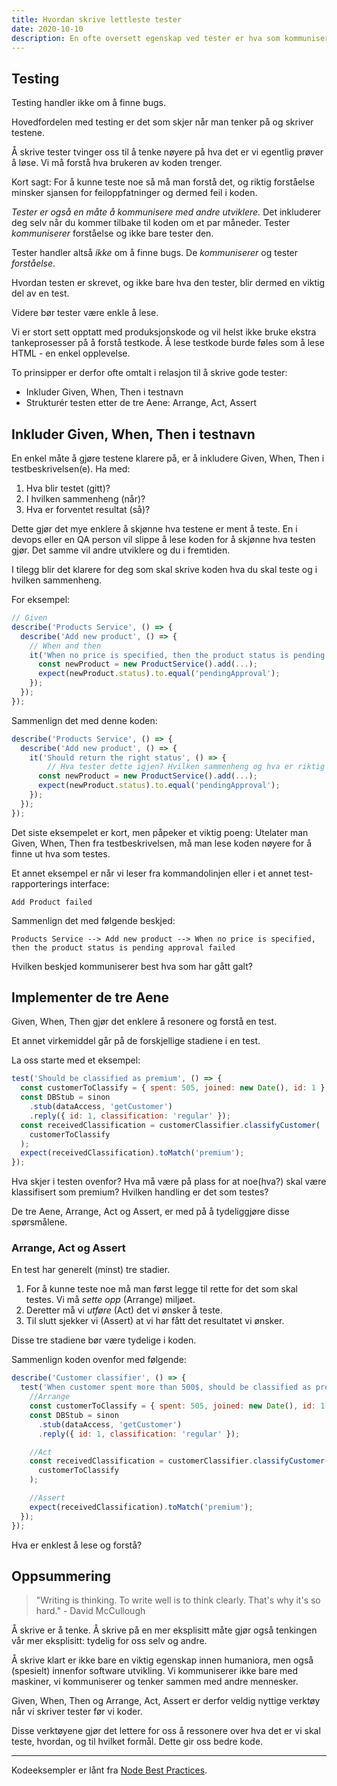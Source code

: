 ```yaml
---
title: Hvordan skrive lettleste tester
date: 2020-10-10
description: En ofte oversett egenskap ved tester er hva som kommuniseres til andre. Her er noen tips til å gjøre det på en god måte.
---
```


## Testing

Testing handler ikke om å finne bugs.

Hovedfordelen med testing er det som skjer når man tenker på og skriver testene.

Å skrive tester tvinger oss til å tenke nøyere på hva det er vi egentlig prøver å løse. Vi må forstå hva brukeren av koden trenger.

Kort sagt: For å kunne teste noe så må man forstå det, og riktig forståelse minsker sjansen for feiloppfatninger og dermed feil i koden.

_Tester er også en måte å kommunisere med andre utviklere._ Det inkluderer deg selv når du kommer tilbake til koden om et par måneder. Tester _kommuniserer_ forståelse og ikke bare tester den.

Tester handler altså _ikke_ om å finne bugs. De _kommuniserer_ og tester _forståelse_.

Hvordan testen er skrevet, og ikke bare hva den tester, blir dermed en viktig del av en test.

Videre bør tester være enkle å lese.

Vi er stort sett opptatt med produksjonskode og vil helst ikke bruke ekstra tankeprosesser på å forstå testkode. Å lese testkode burde føles som å lese HTML - en enkel opplevelse.

To prinsipper er derfor ofte omtalt i relasjon til å skrive gode tester:

- Inkluder Given, When, Then i testnavn
- Strukturér testen etter de tre Aene: Arrange, Act, Assert

## Inkluder Given, When, Then i testnavn

En enkel måte å gjøre testene klarere på, er å inkludere Given, When, Then i testbeskrivelsen(e).
Ha med:

1. Hva blir testet (gitt)?
2. I hvilken sammenheng (når)?
3. Hva er forventet resultat (så)?

Dette gjør det mye enklere å skjønne hva testene er ment å teste. En i devops eller en QA person vil slippe å lese koden for å skjønne hva testen gjør. Det samme vil andre utviklere og du i fremtiden.

I tilegg blir det klarere for deg som skal skrive koden hva du skal teste og i hvilken sammenheng.

For eksempel:

```javascript
// Given
describe('Products Service', () => {
  describe('Add new product', () => {
    // When and then
    it('When no price is specified, then the product status is pending approval', () => {
      const newProduct = new ProductService().add(...);
      expect(newProduct.status).to.equal('pendingApproval');
    });
  });
});
```

Sammenlign det med denne koden:

```javascript
describe('Products Service', () => {
  describe('Add new product', () => {
    it('Should return the right status', () => {
        // Hva tester dette igjen? Hvilken sammenheng og hva er riktig status?
      const newProduct = new ProductService().add(...);
      expect(newProduct.status).to.equal('pendingApproval');
    });
  });
});
```

Det siste eksempelet er kort, men påpeker et viktig poeng: Utelater man Given, When, Then fra testbeskrivelsen, må man lese koden nøyere for å finne ut hva som testes.

Et annet eksempel er når vi leser fra kommandolinjen eller i et annet test-rapporterings interface:

```shell-session
Add Product failed
```

Sammenlign det med følgende beskjed:

```shell-session
Products Service --> Add new product --> When no price is specified, then the product status is pending approval failed
```

Hvilken beskjed kommuniserer best hva som har gått galt?

## Implementer de tre Aene

Given, When, Then gjør det enklere å resonere og forstå en test.

Et annet virkemiddel går på de forskjellige stadiene i en test.

La oss starte med et eksempel:

```javascript
test('Should be classified as premium', () => {
  const customerToClassify = { spent: 505, joined: new Date(), id: 1 };
  const DBStub = sinon
    .stub(dataAccess, 'getCustomer')
    .reply({ id: 1, classification: 'regular' });
  const receivedClassification = customerClassifier.classifyCustomer(
    customerToClassify
  );
  expect(receivedClassification).toMatch('premium');
});
```

Hva skjer i testen ovenfor? Hva må være på plass for at noe(hva?) skal være klassifisert som premium? Hvilken handling er det som testes?

De tre Aene, Arrange, Act og Assert, er med på å tydeliggjøre disse spørsmålene.

### Arrange, Act og Assert

En test har generelt (minst) tre stadier.

1. For å kunne teste noe må man først legge til rette for det som skal testes. Vi må _sette opp_ (Arrange) miljøet.
2. Deretter må vi _utføre_ (Act) det vi ønsker å teste.
3. Til slutt sjekker vi (Assert) at vi har fått det resultatet vi ønsker.

Disse tre stadiene bør være tydelige i koden.

Sammenlign koden ovenfor med følgende:

```javascript
describe('Customer classifier', () => {
  test('When customer spent more than 500$, should be classified as premium', () => {
    //Arrange
    const customerToClassify = { spent: 505, joined: new Date(), id: 1 };
    const DBStub = sinon
      .stub(dataAccess, 'getCustomer')
      .reply({ id: 1, classification: 'regular' });

    //Act
    const receivedClassification = customerClassifier.classifyCustomer(
      customerToClassify
    );

    //Assert
    expect(receivedClassification).toMatch('premium');
  });
});
```

Hva er enklest å lese og forstå?

## Oppsummering

> "Writing is thinking. To write well is to think clearly. That's why it's so hard." - David McCullough

Å skrive er å tenke. Å skrive på en mer eksplisitt måte gjør også tenkingen vår mer eksplisitt: tydelig for oss selv og andre.

Å skrive klart er ikke bare en viktig egenskap innen humaniora, men også (spesielt) innenfor software utvikling. Vi kommuniserer ikke bare med maskiner, vi kommuniserer og tenker sammen med andre mennesker.

Given, When, Then og Arrange, Act, Assert er derfor veldig nyttige verktøy når vi skriver tester før vi koder.

Disse verktøyene gjør det lettere for oss å ressonere over hva det er vi skal teste, hvordan, og til hvilket formål. Dette gir oss bedre kode.

---

Kodeeksempler er lånt fra [Node Best Practices](https://github.com/goldbergyoni/nodebestpractices#4-testing-and-overall-quality-practices).
